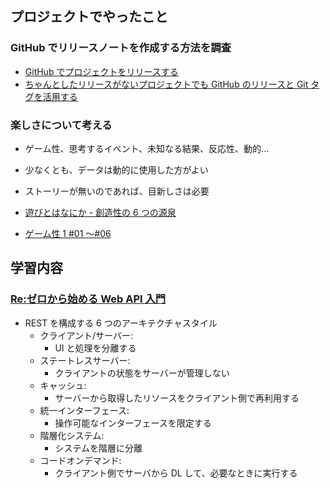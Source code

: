 ## プロジェクトでやったこと

### GitHub でリリースノートを作成する方法を調査

- [GitHub でプロジェクトをリリースする](https://docs.github.com/ja/repositories/releasing-projects-on-github)
- [ちゃんとしたリリースがないプロジェクトでも GitHub のリリースと Git タグを活用する](https://hene.dev/blog/2023/12/28/use-github-releases-and-git-tags-even-for-projects-without-appropriate-releases)

### 楽しさについて考える

- ゲーム性、思考するイベント、未知なる結果、反応性、動的...
- 少なくとも、データは動的に使用した方がよい
- ストーリーが無いのであれば、目新しさは必要

- [遊びとはなにか - 創造性の 6 つの源泉](https://www.cultibase.jp/articles/2224)

- [ゲーム性 1 #01 ～#06](https://www.youtube.com/watch?v=i7WJTzwEuFI)

## 学習内容

### [Re:ゼロから始める Web API 入門](https://www.youtube.com/watch?v=GbHWlUs9AoE&list=PLX8Rsrpnn3IVsi0NIDP3yRlFCS0uOZdqv&index=1)

- REST を構成する 6 つのアーキテクチャスタイル
  - クライアント/サーバー:
    - UI と処理を分離する
  - ステートレスサーバー:
    - クライアントの状態をサーバーが管理しない
  - キャッシュ:
    - サーバーから取得したリソースをクライアント側で再利用する
  - 統一インターフェース:
    - 操作可能なインターフェースを限定する
  - 階層化システム:
    - システムを階層に分離
  - コードオンデマンド:
    - クライアント側でサーバから DL して、必要なときに実行する

